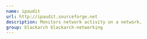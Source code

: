 ```yaml
---
name: ipaudit
url: http://ipaudit.sourceforge.net
description: Monitors network activity on a network.
group: blackarch blackarch-networking
---
```

